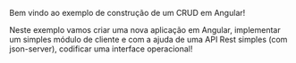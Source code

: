 Bem vindo ao exemplo de construção de um CRUD em Angular!

Neste exemplo vamos criar uma nova aplicação em Angular, implementar um simples módulo de cliente e com a ajuda de uma API Rest simples (com json-server), codificar uma interface operacional!
